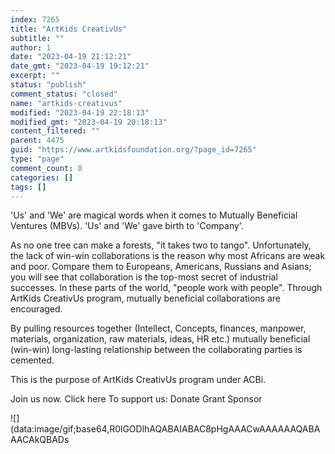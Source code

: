 ```yaml
---
index: 7265
title: "ArtKids CreativUs"
subtitle: ""
author: 1
date: "2023-04-19 21:12:21"
date_gmt: "2023-04-19 19:12:21"
excerpt: ""
status: "publish"
comment_status: "closed"
name: "artkids-creativus"
modified: "2023-04-19 22:18:13"
modified_gmt: "2023-04-19 20:18:13"
content_filtered: ""
parent: 4475
guid: "https://www.artkidsfoundation.org/?page_id=7265"
type: "page"
comment_count: 0
categories: []
tags: []
---
```


'Us' and 'We' are magical words when it comes to Mutually Beneficial Ventures (MBVs). 'Us' and 'We' gave birth to 'Company'.

As no one tree can make a forests, "it takes two to tango". Unfortunately, the lack of win-win collaborations is the reason why most Africans are weak and poor. Compare them to Europeans, Americans, Russians and Asians; you will see that collaboration is the top-most secret of industrial successes. In these parts of the world, "people work with people". Through ArtKids CreativUs program, mutually beneficial collaborations are encouraged.

By pulling resources together (Intellect, Concepts, finances, manpower, materials, organization, raw materials, ideas, HR etc.) mutually beneficial (win-win) long-lasting relationship between the collaborating parties is cemented.

This is the purpose of ArtKids CreativUs program under ACBi.

Join us now. Click here To support us: Donate Grant Sponsor

![](data:image/gif;base64,R0lGODlhAQABAIABAC8pHgAAACwAAAAAAQABAAACAkQBADs
